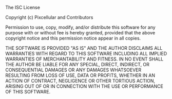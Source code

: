 The ISC License

Copyright (c) Pixcellular and Contributors 

Permission to use, copy, modify, and/or distribute this software for any
purpose with or without fee is hereby granted, provided that the above copyright notice and this permission notice
appear in all copies.

THE SOFTWARE IS PROVIDED "AS IS" AND THE AUTHOR DISCLAIMS ALL WARRANTIES WITH REGARD TO THIS SOFTWARE INCLUDING ALL
IMPLIED WARRANTIES OF MERCHANTABILITY AND FITNESS. IN NO EVENT SHALL THE AUTHOR BE LIABLE FOR ANY SPECIAL, DIRECT,
INDIRECT, OR CONSEQUENTIAL DAMAGES OR ANY DAMAGES WHATSOEVER RESULTING FROM LOSS OF USE, DATA OR PROFITS, WHETHER IN AN
ACTION OF CONTRACT, NEGLIGENCE OR OTHER TORTIOUS ACTION, ARISING OUT OF OR IN CONNECTION WITH THE USE OR PERFORMANCE OF
THIS SOFTWARE.
